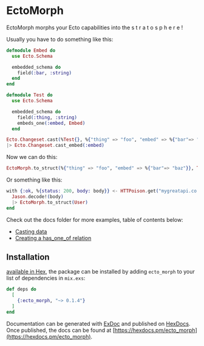 # EctoMorph

EctoMorph morphs your Ecto capabilities into the s t r a t o s p h e r e !

Usually you have to do something like this:

```elixir
defmodule Embed do
  use Ecto.Schema

  embedded_schema do
    field(:bar, :string)
  end
end

defmodule Test do
  use Ecto.Schema

  embedded_schema do
    field(:thing, :string)
    embeds_one(:embed, Embed)
  end

Ecto.Changeset.cast(%Test{}, %{"thing" => "foo", "embed" => %{"bar"=> "baz"}}, [:thing])
|> Ecto.Changeset.cast_embed(:embed)
```

Now we can do this:

```elixir
EctoMorph.to_struct(%{"thing" => "foo", "embed" => %{"bar"=> "baz"}}, Test)
```

Or something like this:

```elixir
with {:ok, %{status: 200, body: body}} <- HTTPoison.get("mygreatapi.co.uk") do
  Jason.decode!(body)
  |> EctoMorph.to_struct(User)
end
```

Check out the docs folder for more examples, table of contents below:

- [Casting data](https://github.com/Adzz/ecto_morph/blob/master/docs/casting_data.md)
- [Creating a has_one_of relation](https://github.com/Adzz/ecto_morph/blob/master/docs/has_one_of.md)

## Installation

[available in Hex](https://hex.pm/docs/publish), the package can be installed
by adding `ecto_morph` to your list of dependencies in `mix.exs`:

```elixir
def deps do
  [
    {:ecto_morph, "~> 0.1.4"}
  ]
end
```

Documentation can be generated with [ExDoc](https://github.com/elixir-lang/ex_doc)
and published on [HexDocs](https://hexdocs.pm). Once published, the docs can
be found at [https://hexdocs.pm/ecto_morph](https://hexdocs.pm/ecto_morph).
